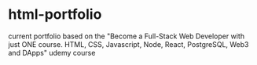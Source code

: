 # html-portfolio
current portfolio based on the "Become a Full-Stack Web Developer with just ONE course. HTML, CSS, Javascript, Node, React, PostgreSQL, Web3 and DApps" udemy course

